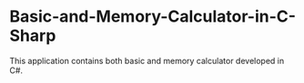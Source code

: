 # Basic-and-Memory-Calculator-in-C-Sharp
This application contains both basic and memory calculator developed in C#. 
